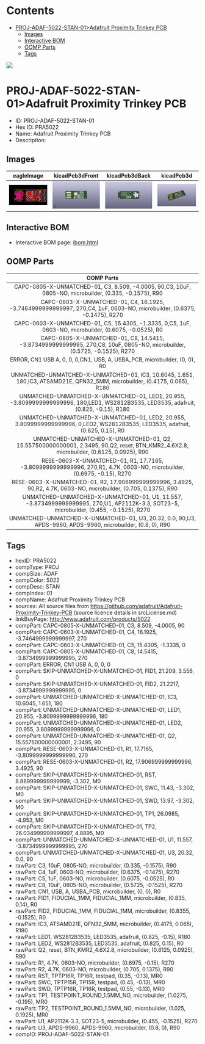 



Contents
========

* [PROJ-ADAF-5022-STAN-01>Adafruit Proximity Trinkey PCB](#proj-adaf-5022-stan-01adafruit-proximity-trinkey-pcb)
	* [Images](#images)
	* [Interactive BOM](#interactive-bom)
	* [OOMP Parts](#oomp-parts)
	* [Tags](#tags)
  
![][im]
# PROJ-ADAF-5022-STAN-01>Adafruit Proximity Trinkey PCB

- ID: PROJ-ADAF-5022-STAN-01
- Hex ID: PRA5022
- Name: Adafruit Proximity Trinkey PCB
- Description: 

## Images
  
  

|eagleImage|kicadPcb3dFront|kicadPcb3dBack|kicadPcb3d|
| :---: | :---: | :---: | :---: |
|[![eagleImage](eagleImage_140.png)](eagleImage_600.png)|[![kicadPcb3dFront](kicadPcb3dFront_140.png)](kicadPcb3dFront_600.png)|[![kicadPcb3dBack](kicadPcb3dBack_140.png)](kicadPcb3dBack_600.png)|[![kicadPcb3d](kicadPcb3d_140.png)](kicadPcb3d_600.png)|

## Interactive BOM

- Interactive BOM page: [ibom.html](kicad/bom/ibom.html)

## OOMP Parts
  

|OOMP Parts|
| :---: |
|CAPC-0805-X-UNMATCHED-01, C3, 8.509, -4.0005, 90,C3, 10uF, 0805-NO, microbuilder, (0.335, -0.1575), R90|
|CAPC-0603-X-UNMATCHED-01, C4, 16.1925, -3.7464999999999997, 270,C4, 1uF, 0603-NO, microbuilder, (0.6375, -0.1475), R270|
|CAPC-0603-X-UNMATCHED-01, C5, 15.4305, -1.3335, 0,C5, 1uF, 0603-NO, microbuilder, (0.6075, -0.0525), R0|
|CAPC-0805-X-UNMATCHED-01, C8, 14.5415, -3.8734999999999995, 270,C8, 10uF, 0805-NO, microbuilder, (0.5725, -0.1525), R270|
|ERROR, CN1 USB A, 0, 0, 0,CN1, USB, A, USBA_PCB, microbuilder, (0, 0), R0|
|UNMATCHED-UNMATCHED-X-UNMATCHED-01, IC3, 10.6045, 1.651, 180,IC3, ATSAMD21E, QFN32_5MM, microbuilder, (0.4175, 0.065), R180|
|UNMATCHED-UNMATCHED-X-UNMATCHED-01, LED1, 20.955, -3.8099999999999996, 180,LED1, WS2812B3535, LED3535, adafruit, (0.825, -0.15), R180|
|UNMATCHED-UNMATCHED-X-UNMATCHED-01, LED2, 20.955, 3.8099999999999996, 0,LED2, WS2812B3535, LED3535, adafruit, (0.825, 0.15), R0|
|UNMATCHED-UNMATCHED-X-UNMATCHED-01, Q2, 15.557500000000001, 2.3495, 90,Q2, reset, BTN_KMR2_4.6X2.8, microbuilder, (0.6125, 0.0925), R90|
|RESE-0603-X-UNMATCHED-01, R1, 17.7165, -3.8099999999999996, 270,R1, 4.7K, 0603-NO, microbuilder, (0.6975, -0.15), R270|
|RESE-0603-X-UNMATCHED-01, R2, 17.906999999999996, 3.4925, 90,R2, 4.7K, 0603-NO, microbuilder, (0.705, 0.1375), R90|
|UNMATCHED-UNMATCHED-X-UNMATCHED-01, U1, 11.557, -3.8734999999999995, 270,U1, AP2112K-3.3, SOT23-5, microbuilder, (0.455, -0.1525), R270|
|UNMATCHED-UNMATCHED-X-UNMATCHED-01, U3, 20.32, 0.0, 90,U3, APDS-9960, APDS-9960, microbuilder, (0.8, 0), R90|

## Tags

- hexID: PRA5022
- oompType: PROJ
- oompSize: ADAF
- oompColor: 5022
- oompDesc: STAN
- oompIndex: 01
- oompName: Adafruit Proximity Trinkey PCB
- sources: All source files from https://github.com/adafruit/Adafruit-Proximity-Trinkey-PCB (source licence details in srcLicense.md)
- linkBuyPage: http://www.adafruit.com/products/5022
- oompPart: CAPC-0805-X-UNMATCHED-01, C3, 8.509, -4.0005, 90
- oompPart: CAPC-0603-X-UNMATCHED-01, C4, 16.1925, -3.7464999999999997, 270
- oompPart: CAPC-0603-X-UNMATCHED-01, C5, 15.4305, -1.3335, 0
- oompPart: CAPC-0805-X-UNMATCHED-01, C8, 14.5415, -3.8734999999999995, 270
- oompPart: ERROR, CN1 USB A, 0, 0, 0
- oompPart: SKIP-UNMATCHED-X-UNMATCHED-01, FID1, 21.209, 3.556, 0
- oompPart: SKIP-UNMATCHED-X-UNMATCHED-01, FID2, 21.2217, -3.8734999999999995, 0
- oompPart: UNMATCHED-UNMATCHED-X-UNMATCHED-01, IC3, 10.6045, 1.651, 180
- oompPart: UNMATCHED-UNMATCHED-X-UNMATCHED-01, LED1, 20.955, -3.8099999999999996, 180
- oompPart: UNMATCHED-UNMATCHED-X-UNMATCHED-01, LED2, 20.955, 3.8099999999999996, 0
- oompPart: UNMATCHED-UNMATCHED-X-UNMATCHED-01, Q2, 15.557500000000001, 2.3495, 90
- oompPart: RESE-0603-X-UNMATCHED-01, R1, 17.7165, -3.8099999999999996, 270
- oompPart: RESE-0603-X-UNMATCHED-01, R2, 17.906999999999996, 3.4925, 90
- oompPart: SKIP-UNMATCHED-X-UNMATCHED-01, RST, 8.889999999999999, -3.302, M0
- oompPart: SKIP-UNMATCHED-X-UNMATCHED-01, SWC, 11.43, -3.302, M0
- oompPart: SKIP-UNMATCHED-X-UNMATCHED-01, SWD, 13.97, -3.302, M0
- oompPart: SKIP-UNMATCHED-X-UNMATCHED-01, TP1, 26.0985, -4.953, M0
- oompPart: SKIP-UNMATCHED-X-UNMATCHED-01, TP2, 26.034999999999997, 4.8895, M0
- oompPart: UNMATCHED-UNMATCHED-X-UNMATCHED-01, U1, 11.557, -3.8734999999999995, 270
- oompPart: UNMATCHED-UNMATCHED-X-UNMATCHED-01, U3, 20.32, 0.0, 90
- rawPart: C3, 10uF, 0805-NO, microbuilder, (0.335, -0.1575), R90
- rawPart: C4, 1uF, 0603-NO, microbuilder, (0.6375, -0.1475), R270
- rawPart: C5, 1uF, 0603-NO, microbuilder, (0.6075, -0.0525), R0
- rawPart: C8, 10uF, 0805-NO, microbuilder, (0.5725, -0.1525), R270
- rawPart: CN1, USB, A, USBA_PCB, microbuilder, (0, 0), R0
- rawPart: FID1, FIDUCIAL_1MM, FIDUCIAL_1MM, microbuilder, (0.835, 0.14), R0
- rawPart: FID2, FIDUCIAL_1MM, FIDUCIAL_1MM, microbuilder, (0.8355, -0.1525), R0
- rawPart: IC3, ATSAMD21E, QFN32_5MM, microbuilder, (0.4175, 0.065), R180
- rawPart: LED1, WS2812B3535, LED3535, adafruit, (0.825, -0.15), R180
- rawPart: LED2, WS2812B3535, LED3535, adafruit, (0.825, 0.15), R0
- rawPart: Q2, reset, BTN_KMR2_4.6X2.8, microbuilder, (0.6125, 0.0925), R90
- rawPart: R1, 4.7K, 0603-NO, microbuilder, (0.6975, -0.15), R270
- rawPart: R2, 4.7K, 0603-NO, microbuilder, (0.705, 0.1375), R90
- rawPart: RST, TPTP16R, TP16R, testpad, (0.35, -0.13), MR0
- rawPart: SWC, TPTP15R, TP15R, testpad, (0.45, -0.13), MR0
- rawPart: SWD, TPTP16R, TP16R, testpad, (0.55, -0.13), MR0
- rawPart: TP1, TESTPOINT_ROUND_1.5MM_NO, microbuilder, (1.0275, -0.195), MR0
- rawPart: TP2, TESTPOINT_ROUND_1.5MM_NO, microbuilder, (1.025, 0.1925), MR0
- rawPart: U1, AP2112K-3.3, SOT23-5, microbuilder, (0.455, -0.1525), R270
- rawPart: U3, APDS-9960, APDS-9960, microbuilder, (0.8, 0), R90
- oompID: PROJ-ADAF-5022-STAN-01



[im]: kicadPcb3d_450.png
